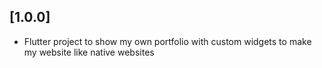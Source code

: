 ## [1.0.0]

* Flutter project to show my own portfolio with custom widgets to make my website like native websites
